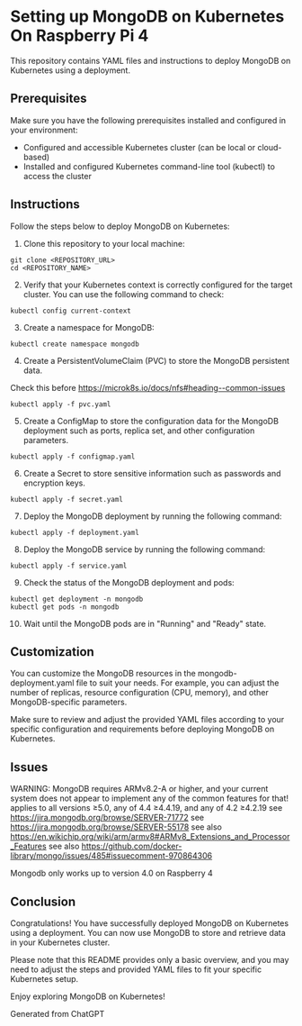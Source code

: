 # Setting up MongoDB on Kubernetes On Raspberry Pi 4

This repository contains YAML files and instructions to deploy MongoDB on Kubernetes using a deployment.


## Prerequisites

Make sure you have the following prerequisites installed and configured in your environment:

- Configured and accessible Kubernetes cluster (can be local or cloud-based)
- Installed and configured Kubernetes command-line tool (kubectl) to access the cluster

## Instructions

Follow the steps below to deploy MongoDB on Kubernetes:

1. Clone this repository to your local machine:

```shell
git clone <REPOSITORY_URL>
cd <REPOSITORY_NAME>
```

2. Verify that your Kubernetes context is correctly configured for the target cluster. You can use the following command to check:

```shell
kubectl config current-context
```

3. Create a namespace for MongoDB:

```shell
kubectl create namespace mongodb
```

4. Create a PersistentVolumeClaim (PVC) to store the MongoDB persistent data.

Check this before https://microk8s.io/docs/nfs#heading--common-issues

```shell
kubectl apply -f pvc.yaml
```
5. Create a ConfigMap to store the configuration data for the MongoDB deployment such as ports, replica set, and other configuration parameters.

```shell
kubectl apply -f configmap.yaml
```

6. Create a Secret to store sensitive information such as passwords and encryption keys.

```shell
kubectl apply -f secret.yaml
```

7. Deploy the MongoDB deployment by running the following command:
```shell
kubectl apply -f deployment.yaml
```

8. Deploy the MongoDB service by running the following command:
```shell
kubectl apply -f service.yaml
```

9. Check the status of the MongoDB deployment and pods:
```shell
kubectl get deployment -n mongodb
kubectl get pods -n mongodb
```

10. Wait until the MongoDB pods are in "Running" and "Ready" state.

## Customization

You can customize the MongoDB resources in the mongodb-deployment.yaml file to suit your needs. For example, you can adjust the number of replicas, resource configuration (CPU, memory), and other MongoDB-specific parameters.

Make sure to review and adjust the provided YAML files according to your specific configuration and requirements before deploying MongoDB on Kubernetes.

##  Issues

WARNING: MongoDB requires ARMv8.2-A or higher, and your current system does not appear to implement any of the common features for that!
  applies to all versions ≥5.0, any of 4.4 ≥4.4.19, and any of 4.2 ≥4.2.19
  see https://jira.mongodb.org/browse/SERVER-71772
  see https://jira.mongodb.org/browse/SERVER-55178
  see also https://en.wikichip.org/wiki/arm/armv8#ARMv8_Extensions_and_Processor_Features
  see also https://github.com/docker-library/mongo/issues/485#issuecomment-970864306

Mongodb only works up to version 4.0 on Raspberry 4

## Conclusion

Congratulations! You have successfully deployed MongoDB on Kubernetes using a deployment. You can now use MongoDB to store and retrieve data in your Kubernetes cluster.

Please note that this README provides only a basic overview, and you may need to adjust the steps and provided YAML files to fit your specific Kubernetes setup.

Enjoy exploring MongoDB on Kubernetes!

Generated from ChatGPT